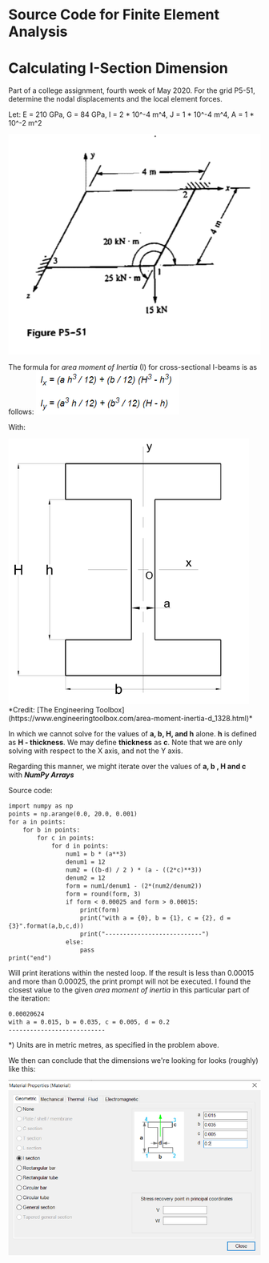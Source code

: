 # Source Code for Finite Element Analysis
# Calculating I-Section Dimension

Part of a college assignment, fourth week of May 2020. 
For the grid P5-51, determine the nodal displacements and the local element forces. 

Let: E = 210 GPa, G = 84 GPa, I = 2 * 10^-4 m^4, J = 1 * 10^-4 m^4, A = 1 * 10^-2 m^2

<img src="images/fea.png"/>

The formula for *area moment of Inertia* (I) for cross-sectional I-beams is as follows:
<img src="images/fea2.png"/>

With:

<img src="images/fea3.png"/>
*Credit: [The Engineering Toolbox](https://www.engineeringtoolbox.com/area-moment-inertia-d_1328.html)*

In which we cannot solve for the values of **a, b, H, and h** alone. **h** is defined as **H - thickness**. We may define **thickness** as **c**. Note that we are only solving with respect to the X axis, and not the Y axis. 

Regarding this manner, we might iterate over the values of **a, b , H and c** with ***NumPy Arrays***

Source code:
```python3
import numpy as np
points = np.arange(0.0, 20.0, 0.001)
for a in points:
    for b in points:
        for c in points:
            for d in points:
                num1 = b * (a**3)
                denum1 = 12
                num2 = ((b-d) / 2 ) * (a - ((2*c)**3))
                denum2 = 12
                form = num1/denum1 - (2*(num2/denum2))
                form = round(form, 3)
                if form < 0.00025 and form > 0.00015:
                    print(form)
                    print("with a = {0}, b = {1}, c = {2}, d = {3}".format(a,b,c,d))
                    print("---------------------------")
                else:
                    pass
print("end")
```
Will print iterations within the nested loop. If the result is less than 0.00015 and more than 0.00025, the print prompt will not be executed. I found the closest value to the given *area moment of inertia* in this particular part of the iteration:
```
0.00020624
with a = 0.015, b = 0.035, c = 0.005, d = 0.2
---------------------------
```
\*) Units are in metric metres, as specified in the problem above.

We then can conclude that the dimensions we're looking for looks (roughly) like this:

<img src="images/fea4.png"/>